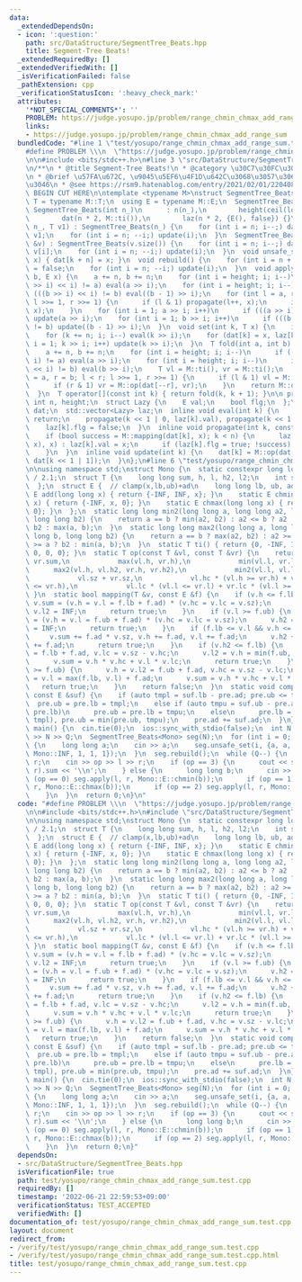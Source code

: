 ```yaml
---
data:
  _extendedDependsOn:
  - icon: ':question:'
    path: src/DataStructure/SegmentTree_Beats.hpp
    title: Segment-Tree Beats!
  _extendedRequiredBy: []
  _extendedVerifiedWith: []
  _isVerificationFailed: false
  _pathExtension: cpp
  _verificationStatusIcon: ':heavy_check_mark:'
  attributes:
    '*NOT_SPECIAL_COMMENTS*': ''
    PROBLEM: https://judge.yosupo.jp/problem/range_chmin_chmax_add_range_sum
    links:
    - https://judge.yosupo.jp/problem/range_chmin_chmax_add_range_sum
  bundledCode: "#line 1 \"test/yosupo/range_chmin_chmax_add_range_sum.test.cpp\"\n\
    #define PROBLEM \\\n  \"https://judge.yosupo.jp/problem/range_chmin_chmax_add_range_sum\"\
    \n\n#include <bits/stdc++.h>\n#line 3 \"src/DataStructure/SegmentTree_Beats.hpp\"\
    \n/**\n * @title Segment-Tree Beats!\n * @category \u30C7\u30FC\u30BF\u69CB\u9020\
    \n * @brief \u57FA\u672C, \u9045\u5EF6\u4F1D\u642C\u3068\u3057\u3066\u3064\u304B\
    \u3046\n * @see https://rsm9.hatenablog.com/entry/2021/02/01/220408\n */\n\n//\
    \ BEGIN CUT HERE\n\ntemplate <typename M>\nstruct SegmentTree_Beats {\n  using\
    \ T = typename M::T;\n  using E = typename M::E;\n  SegmentTree_Beats() {}\n \
    \ SegmentTree_Beats(int n_)\n      : n(n_),\n        height(ceil(log2(n))),\n\
    \        dat(n * 2, M::ti()),\n        laz(n * 2, {E(), false}) {}\n  SegmentTree_Beats(int\
    \ n_, T v1) : SegmentTree_Beats(n_) {\n    for (int i = n; i--;) dat[i + n] =\
    \ v1;\n    for (int i = n; --i;) update(i);\n  }\n  SegmentTree_Beats(const std::vector<T>\
    \ &v) : SegmentTree_Beats(v.size()) {\n    for (int i = n; i--;) dat[i + n] =\
    \ v[i];\n    for (int i = n; --i;) update(i);\n  }\n  void unsafe_set(int k, T\
    \ x) { dat[k + n] = x; }\n  void rebuild() {\n    for (int i = n + n; i--;) laz[i].flg\
    \ = false;\n    for (int i = n; --i;) update(i);\n  }\n  void apply(int a, int\
    \ b, E x) {\n    a += n, b += n;\n    for (int i = height; i; i--)\n      if (((a\
    \ >> i) << i) != a) eval(a >> i);\n    for (int i = height; i; i--)\n      if\
    \ (((b >> i) << i) != b) eval((b - 1) >> i);\n    for (int l = a, r = b; l < r;\
    \ l >>= 1, r >>= 1) {\n      if (l & 1) propagate(l++, x);\n      if (r & 1) propagate(--r,\
    \ x);\n    }\n    for (int i = 1; a >> i; i++)\n      if (((a >> i) << i) != a)\
    \ update(a >> i);\n    for (int i = 1; b >> i; i++)\n      if (((b >> i) << i)\
    \ != b) update((b - 1) >> i);\n  }\n  void set(int k, T x) {\n    int i = height;\n\
    \    for (k += n; i; i--) eval(k >> i);\n    for (dat[k] = x, laz[k].flg = false,\
    \ i = 1; k >> i; i++) update(k >> i);\n  }\n  T fold(int a, int b) {  //[a,b)\n\
    \    a += n, b += n;\n    for (int i = height; i; i--)\n      if (((a >> i) <<\
    \ i) != a) eval(a >> i);\n    for (int i = height; i; i--)\n      if (((b >> i)\
    \ << i) != b) eval(b >> i);\n    T vl = M::ti(), vr = M::ti();\n    for (int l\
    \ = a, r = b; l < r; l >>= 1, r >>= 1) {\n      if (l & 1) vl = M::op(vl, dat[l++]);\n\
    \      if (r & 1) vr = M::op(dat[--r], vr);\n    }\n    return M::op(vl, vr);\n\
    \  }\n  T operator[](const int k) { return fold(k, k + 1); }\n\n private:\n  const\
    \ int n, height;\n  struct Lazy {\n    E val;\n    bool flg;\n  };\n  std::vector<T>\
    \ dat;\n  std::vector<Lazy> laz;\n  inline void eval(int k) {\n    if (!laz[k].flg)\
    \ return;\n    propagate(k << 1 | 0, laz[k].val), propagate(k << 1 | 1, laz[k].val);\n\
    \    laz[k].flg = false;\n  }\n  inline void propagate(int k, const E &x) {\n\
    \    if (bool success = M::mapping(dat[k], x); k < n) {\n      laz[k].flg ? (M::composition(laz[k].val,\
    \ x), x) : laz[k].val = x;\n      if (laz[k].flg = true; !success) eval(k), update(k);\n\
    \    }\n  }\n  inline void update(int k) {\n    dat[k] = M::op(dat[k << 1 | 0],\
    \ dat[k << 1 | 1]);\n  }\n};\n#line 6 \"test/yosupo/range_chmin_chmax_add_range_sum.test.cpp\"\
    \n\nusing namespace std;\nstruct Mono {\n  static constexpr long long INF = LLONG_MAX\
    \ / 2.1;\n  struct T {\n    long long sum, h, l, h2, l2;\n    int sz, hc, lc;\n\
    \  };\n  struct E {  // clamp(x,lb,ub)+ad\n    long long lb, ub, ad;\n    static\
    \ E add(long long x) { return {-INF, INF, x}; }\n    static E chmin(long long\
    \ x) { return {-INF, x, 0}; }\n    static E chmax(long long x) { return {x, INF,\
    \ 0}; }\n  };\n  static long long min2(long long a, long long a2, long long b,\
    \ long long b2) {\n    return a == b ? min(a2, b2) : a2 <= b ? a2 : b2 <= a ?\
    \ b2 : max(a, b);\n  }\n  static long long max2(long long a, long long a2, long\
    \ long b, long long b2) {\n    return a == b ? max(a2, b2) : a2 >= b ? a2 : b2\
    \ >= a ? b2 : min(a, b);\n  }\n  static T ti() { return {0, -INF, INF, -INF, INF,\
    \ 0, 0, 0}; }\n  static T op(const T &vl, const T &vr) {\n    return {vl.sum +\
    \ vr.sum,\n            max(vl.h, vr.h),\n            min(vl.l, vr.l),\n      \
    \      max2(vl.h, vl.h2, vr.h, vr.h2),\n            min2(vl.l, vl.l2, vr.l, vr.l2),\n\
    \            vl.sz + vr.sz,\n            vl.hc * (vl.h >= vr.h) + vr.hc * (vl.h\
    \ <= vr.h),\n            vl.lc * (vl.l <= vr.l) + vr.lc * (vl.l >= vr.l)};\n \
    \ }\n  static bool mapping(T &v, const E &f) {\n    if (v.h <= f.lb) {\n     \
    \ v.sum = (v.h = v.l = f.lb + f.ad) * (v.hc = v.lc = v.sz);\n      v.h2 = -INF,\
    \ v.l2 = INF;\n      return true;\n    }\n    if (v.l >= f.ub) {\n      v.sum\
    \ = (v.h = v.l = f.ub + f.ad) * (v.hc = v.lc = v.sz);\n      v.h2 = -INF, v.l2\
    \ = INF;\n      return true;\n    }\n    if (f.lb <= v.l && v.h <= f.ub) {\n \
    \     v.sum += f.ad * v.sz, v.h += f.ad, v.l += f.ad;\n      v.h2 += f.ad, v.l2\
    \ += f.ad;\n      return true;\n    }\n    if (v.h2 <= f.lb) {\n      v.l = v.h2\
    \ = f.lb + f.ad, v.lc = v.sz - v.hc;\n      v.l2 = v.h = min(f.ub, v.h) + f.ad;\n\
    \      v.sum = v.h * v.hc + v.l * v.lc;\n      return true;\n    }\n    if (v.l2\
    \ >= f.ub) {\n      v.h = v.l2 = f.ub + f.ad, v.hc = v.sz - v.lc;\n      v.h2\
    \ = v.l = max(f.lb, v.l) + f.ad;\n      v.sum = v.h * v.hc + v.l * v.lc;\n   \
    \   return true;\n    }\n    return false;\n  }\n  static void composition(E &pre,\
    \ const E &suf) {\n    if (auto tmpl = suf.lb - pre.ad; pre.ub <= tmpl)\n    \
    \  pre.ub = pre.lb = tmpl;\n    else if (auto tmpu = suf.ub - pre.ad; tmpu <=\
    \ pre.lb)\n      pre.ub = pre.lb = tmpu;\n    else\n      pre.lb = max(pre.lb,\
    \ tmpl), pre.ub = min(pre.ub, tmpu);\n    pre.ad += suf.ad;\n  }\n};\n\nsigned\
    \ main() {\n  cin.tie(0);\n  ios::sync_with_stdio(false);\n  int N, Q;\n  cin\
    \ >> N >> Q;\n  SegmentTree_Beats<Mono> seg(N);\n  for (int i = 0; i < N; i++)\
    \ {\n    long long a;\n    cin >> a;\n    seg.unsafe_set(i, {a, a, a, -Mono::INF,\
    \ Mono::INF, 1, 1, 1});\n  }\n  seg.rebuild();\n  while (Q--) {\n    int op, l,\
    \ r;\n    cin >> op >> l >> r;\n    if (op == 3) {\n      cout << seg.fold(l,\
    \ r).sum << '\\n';\n    } else {\n      long long b;\n      cin >> b;\n      if\
    \ (op == 0) seg.apply(l, r, Mono::E::chmin(b));\n      if (op == 1) seg.apply(l,\
    \ r, Mono::E::chmax(b));\n      if (op == 2) seg.apply(l, r, Mono::E::add(b));\n\
    \    }\n  }\n  return 0;\n}\n"
  code: "#define PROBLEM \\\n  \"https://judge.yosupo.jp/problem/range_chmin_chmax_add_range_sum\"\
    \n\n#include <bits/stdc++.h>\n#include \"src/DataStructure/SegmentTree_Beats.hpp\"\
    \n\nusing namespace std;\nstruct Mono {\n  static constexpr long long INF = LLONG_MAX\
    \ / 2.1;\n  struct T {\n    long long sum, h, l, h2, l2;\n    int sz, hc, lc;\n\
    \  };\n  struct E {  // clamp(x,lb,ub)+ad\n    long long lb, ub, ad;\n    static\
    \ E add(long long x) { return {-INF, INF, x}; }\n    static E chmin(long long\
    \ x) { return {-INF, x, 0}; }\n    static E chmax(long long x) { return {x, INF,\
    \ 0}; }\n  };\n  static long long min2(long long a, long long a2, long long b,\
    \ long long b2) {\n    return a == b ? min(a2, b2) : a2 <= b ? a2 : b2 <= a ?\
    \ b2 : max(a, b);\n  }\n  static long long max2(long long a, long long a2, long\
    \ long b, long long b2) {\n    return a == b ? max(a2, b2) : a2 >= b ? a2 : b2\
    \ >= a ? b2 : min(a, b);\n  }\n  static T ti() { return {0, -INF, INF, -INF, INF,\
    \ 0, 0, 0}; }\n  static T op(const T &vl, const T &vr) {\n    return {vl.sum +\
    \ vr.sum,\n            max(vl.h, vr.h),\n            min(vl.l, vr.l),\n      \
    \      max2(vl.h, vl.h2, vr.h, vr.h2),\n            min2(vl.l, vl.l2, vr.l, vr.l2),\n\
    \            vl.sz + vr.sz,\n            vl.hc * (vl.h >= vr.h) + vr.hc * (vl.h\
    \ <= vr.h),\n            vl.lc * (vl.l <= vr.l) + vr.lc * (vl.l >= vr.l)};\n \
    \ }\n  static bool mapping(T &v, const E &f) {\n    if (v.h <= f.lb) {\n     \
    \ v.sum = (v.h = v.l = f.lb + f.ad) * (v.hc = v.lc = v.sz);\n      v.h2 = -INF,\
    \ v.l2 = INF;\n      return true;\n    }\n    if (v.l >= f.ub) {\n      v.sum\
    \ = (v.h = v.l = f.ub + f.ad) * (v.hc = v.lc = v.sz);\n      v.h2 = -INF, v.l2\
    \ = INF;\n      return true;\n    }\n    if (f.lb <= v.l && v.h <= f.ub) {\n \
    \     v.sum += f.ad * v.sz, v.h += f.ad, v.l += f.ad;\n      v.h2 += f.ad, v.l2\
    \ += f.ad;\n      return true;\n    }\n    if (v.h2 <= f.lb) {\n      v.l = v.h2\
    \ = f.lb + f.ad, v.lc = v.sz - v.hc;\n      v.l2 = v.h = min(f.ub, v.h) + f.ad;\n\
    \      v.sum = v.h * v.hc + v.l * v.lc;\n      return true;\n    }\n    if (v.l2\
    \ >= f.ub) {\n      v.h = v.l2 = f.ub + f.ad, v.hc = v.sz - v.lc;\n      v.h2\
    \ = v.l = max(f.lb, v.l) + f.ad;\n      v.sum = v.h * v.hc + v.l * v.lc;\n   \
    \   return true;\n    }\n    return false;\n  }\n  static void composition(E &pre,\
    \ const E &suf) {\n    if (auto tmpl = suf.lb - pre.ad; pre.ub <= tmpl)\n    \
    \  pre.ub = pre.lb = tmpl;\n    else if (auto tmpu = suf.ub - pre.ad; tmpu <=\
    \ pre.lb)\n      pre.ub = pre.lb = tmpu;\n    else\n      pre.lb = max(pre.lb,\
    \ tmpl), pre.ub = min(pre.ub, tmpu);\n    pre.ad += suf.ad;\n  }\n};\n\nsigned\
    \ main() {\n  cin.tie(0);\n  ios::sync_with_stdio(false);\n  int N, Q;\n  cin\
    \ >> N >> Q;\n  SegmentTree_Beats<Mono> seg(N);\n  for (int i = 0; i < N; i++)\
    \ {\n    long long a;\n    cin >> a;\n    seg.unsafe_set(i, {a, a, a, -Mono::INF,\
    \ Mono::INF, 1, 1, 1});\n  }\n  seg.rebuild();\n  while (Q--) {\n    int op, l,\
    \ r;\n    cin >> op >> l >> r;\n    if (op == 3) {\n      cout << seg.fold(l,\
    \ r).sum << '\\n';\n    } else {\n      long long b;\n      cin >> b;\n      if\
    \ (op == 0) seg.apply(l, r, Mono::E::chmin(b));\n      if (op == 1) seg.apply(l,\
    \ r, Mono::E::chmax(b));\n      if (op == 2) seg.apply(l, r, Mono::E::add(b));\n\
    \    }\n  }\n  return 0;\n}"
  dependsOn:
  - src/DataStructure/SegmentTree_Beats.hpp
  isVerificationFile: true
  path: test/yosupo/range_chmin_chmax_add_range_sum.test.cpp
  requiredBy: []
  timestamp: '2022-06-21 22:59:53+09:00'
  verificationStatus: TEST_ACCEPTED
  verifiedWith: []
documentation_of: test/yosupo/range_chmin_chmax_add_range_sum.test.cpp
layout: document
redirect_from:
- /verify/test/yosupo/range_chmin_chmax_add_range_sum.test.cpp
- /verify/test/yosupo/range_chmin_chmax_add_range_sum.test.cpp.html
title: test/yosupo/range_chmin_chmax_add_range_sum.test.cpp
---
```

